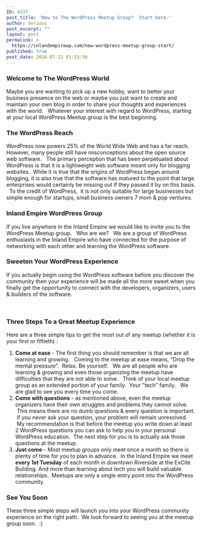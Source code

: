 ```yaml
---
ID: 4337
post_title: 'New to The WordPress Meetup Group?  Start here.'
author: Verious
post_excerpt: ""
layout: post
permalink: >
  https://inlandempirewp.com/new-wordpress-meetup-group-start/
published: true
post_date: 2016-07-22 01:53:56
---
```

<h3>Welcome to The WordPress World</h3>
Maybe you are wanting to pick up a new hobby, want to better your business presence on the web or maybe you just want to create and maintain your own blog in order to share your thoughts and experiences with the world.   Whatever your interest with regard to WordPress, starting at your local WordPress Meetup group is the best beginning.
<h3>The WordPress Reach</h3>
WordPress now powers 25% of the World Wide Web and has a far reach. However, many people still have misconceptions about the open source web software.   The primary perception that has been perpetuated about WordPress is that it is a lightweight web software meant only for blogging websites.  While it is true that the origins of WordPress began around blogging, it is also true that the software has matured to the point that large enterprises would certainly be missing out if they passed it by on this basis.   To the credit of WordPress,  it is not only suitable for large businesses but simple enough for startups, small business owners 7 mom &amp; pop ventures.
<h3>Inland Empire WordPress Group</h3>
If you live anywhere in the Inland Empire we would like to invite you to the WordPress Meetup group.   Who are we?   We are a group of WordPress enthusiasts in the Inland Empire who have connected for the purpose of networking with each other and learning the WordPress software.
<h3>Sweeten Your WordPress Experience</h3>
If you actually begin using the WordPress software before you discover the community then your experience will be made all the more sweet when you finally get the opportunity to connect with the developers, organizers, users &amp; builders of the software.

&nbsp;
<h3>Three Steps To a Great Meetup Experience</h3>
Here are a three simple tips to get the most out of any meetup (whether it is your first or fiftieth) :
<ol>
 	<li><strong>Come at ease</strong> - The first thing you should remember is that we are all learning and growing.   Coming to the meetup at ease means, "Drop the mental pressure".  Relax. Be yourself.   We are all people who are learning &amp; growing and even those organizing the meetup have difficulties that they are not able to solve.   Think of your local meetup group as an extended portion of your family.  Your "tech" family.   We are glad to see you every time you come.</li>
 	<li><strong>Come with questions</strong> - as mentioned above, even the meetup organizers have their own struggles and problems they cannot solve.  This means there are no dumb questions &amp; every question is important.  if you never ask your question, your problem will remain unresolved.  My recommendation is that before the meetup you write down at least 2 WordPress questions you can ask to help you in your personal WordPress education.  The next step for you is to actually ask those questions at the meetup.</li>
 	<li><strong>Just come</strong> - Most meetup groups only meet once a month so there is plenty of time for you to plan in advance.  In the Inland Empire we meet<strong> every 1st Tuesday</strong> of each month in downtown Riverside at the ExCite Building. And more than learning about tech you will build valuable relationships.  Meetups are only a single entry point into the WordPress community.</li>
</ol>
<h3>See You Soon</h3>
These three simple steps will launch you into your WordPress community experience on the right path.  We look forward to seeing you at the meetup group soon.  :)

&nbsp;

&nbsp;